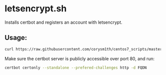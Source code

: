 # letsencrypt.sh
Installs certbot and registers an account with letsencrypt.

## Usage:
```sh
curl https://raw.githubusercontent.com/corysm1th/centos7_scripts/master/letsencrypt/letsencrypt.sh | sh -s EMAIL_ADDRESS
```

Make sure the certbot server is publicly accessible over port 80, and run:
```sh
certbot certonly --standalone --prefered-challenges http -d FQDN
```
